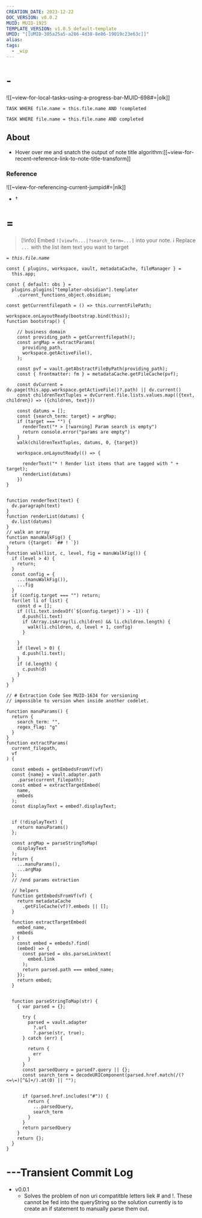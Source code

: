 ```yaml
---
CREATION_DATE: 2023-12-22
DOC_VERSION: v0.0.2
MUID: MUID-1925
TEMPLATE_VERSION: v1.0.5_default-template
UMID: "[[UMID-305a25a5-a286-4d38-8e86-19019c23e63c]]"
alias: 
tags:
  - _wip
---
```


# -

![[~view-for-local-tasks-using-a-progress-bar-MUID-698#=|olk]]

```dataview
TASK WHERE file.name = this.file.name AND !completed
```
```dataview
TASK WHERE file.name = this.file.name AND completed
```

## About

* Hover over me and snatch the output of note title algorithm:[[~view-for-recent-reference-link-to-note-title-transform]]

### Reference

![[~view-for-referencing-current-jumpid#=|nlk]]

* †

# =



> [!info] Embed `![viewfn...|?search_term=...]` into your note.
> ℹ Replace `...` with the list item text you want to target

*`= this.file.name`*


```dataviewjs
const { plugins, workspace, vault, metadataCache, fileManager } =
  this.app;

const { default: obs } =
  plugins.plugins["templater-obsidian"].templater
    .current_functions_object.obsidian;

const getCurrentfilepath = () => this.currentFilePath;

workspace.onLayoutReady(bootstrap.bind(this));
function bootstrap() {

    // business domain
    const providing_path = getCurrentfilepath();
    const argMap = extractParams(
      providing_path,
      workspace.getActiveFile(),
    );
    
    const pvf = vault.getAbstractFileByPath(providing_path);
    const { frontmatter: fm } = metadataCache.getFileCache(pvf);

    const dvCurrent = dv.page(this.app.workspace.getActiveFile()?.path) || dv.current()
    const childrenTextTuples = dvCurrent.file.lists.values.map(({text, children}) => ({children, text}))

    const datums = [];
    const {search_term: target} = argMap;
    if (target === "") {
      renderText("* > [!warning] Param search is empty")
      return console.error("params are empty")
    }
    walk(childrenTextTuples, datums, 0, {target})

    workspace.onLayoutReady(() => {
    
      renderText("* ! Render list items that are tagged with " + target);
      renderList(datums)
    })
}


function renderText(text) {
  dv.paragraph(text)
}
function renderList(datums) {
  dv.list(datums)
}
// walk an array
function manuWalkFig() {
 return ({target: `## ! `})
} 
function walk(list, c, level, fig = manuWalkFig()) {
  if (level > 4) {
    return;
  }
  const config = {
    ...(manuWalkFig()),
    ...fig
  }
  if (config.target === "") return;
  for(let li of list) {
    const d = [];
    if ((li.text.indexOf(`${config.target}`) > -1)) {
      d.push(li.text)
      if (Array.isArray(li.children) && li.children.length) {
        walk(li.children, d, level + 1, config)
      }

    }
    if (level > 0) {
      d.push(li.text);
    }
    if (d.length) {
      c.push(d)
    }
  }
}

// # Extraction Code See MUID-1634 for versioning 
// impossible to version when inside another codelet.

function manuParams() {
  return {
    search_term: "",
    regex_flag: "g"
  }
}
function extractParams(
  current_filepath,
  vf
) {

  const embeds = getEmbedsFromVf(vf)
  const {name} = vault.adapter.path
    .parse(current_filepath);
  const embed = extractTargetEmbed(
    name,
    embeds
  );
  const displayText = embed?.displayText;


  if (!displayText) {
    return manuParams()
  };

  const argMap = parseStringToMap(
    displayText
  );
  return {
    ...manuParams(),
    ...argMap
  };
  // /end params extraction

  // helpers
  function getEmbedsFromVf(vf) {
    return metadataCache
      .getFileCache(vf)?.embeds || [];
  }

  function extractTargetEmbed(
    embed_name,
    embeds
  ) {
    const embed = embeds?.find(
    (embed) => {
      const parsed = obs.parseLinktext(
        embed.link
      );
      return parsed.path === embed_name;
    });
    return embed;
  }


  function parseStringToMap(str) {
    { var parsed = {};
    
      try {
        parsed = vault.adapter
          ?.url
          ?.parse(str, true);
      } catch (err) {

        return {
          err
        }
      }
      const parsedQuery = parsed?.query || {};
      const search_term = decodeURIComponent(parsed.href.match(/(?<=\=)[^&]+/).at(0) || "");
      
      
      if (parsed.href.includes("#")) {
        return {
          ...parsedQuery,
          search_term
        }
      }
      return parsedQuery
    }
    return {};
  }
}
```


# ---Transient Commit Log

* v0.0.1 
  * Solves the problem of non uri compatitble letters liek # and !. These cannot be fed into the queryString so the solution currently is to create an if statement to manually parse them out. 